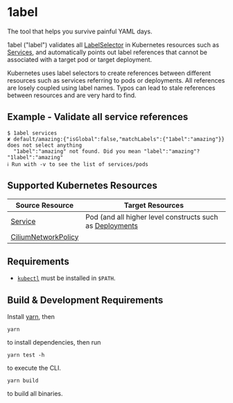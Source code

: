 # 1abel

The tool that helps you survive painful YAML days.

1abel ("label") validates all [LabelSelector] in Kubernetes resources such as
[Services], and automatically points out label references that cannot be
associated with a target pod or target deployment.

Kubernetes uses label selectors to create references between different
resources such as services referring to pods or deployments. All references are
losely coupled using label names. Typos can lead to stale references between
resources and are very hard to find.

## Example - Validate all service references

    $ 1abel services
    ✘ default/amazing:{"isGlobal":false,"matchLabels":{"1abel":"amazing"}} does not select anything
      "1abel":"amazing" not found. Did you mean "label":"amazing"? "1label":"amazing"
    ℹ Run with -v to see the list of services/pods

## Supported Kubernetes Resources

| Source Resource       | Target Resources                                           |
| --------------------- | ---------------------------------------------------------- |
| [Service]             | Pod (and all higher level constructs such as [Deployments] |
| [CiliumNetworkPolicy] |                                                            |

## Requirements

- [`kubectl`](https://kubernetes.io/docs/tasks/tools/install-kubectl/) must be
   installed in `$PATH`.

## Build & Development Requirements

Install [yarn], then

    yarn

to install dependencies, then run

    yarn test -h

to execute the CLI.

    yarn build

to build all binaries.

[LabelSelector]: https://kubernetes.io/docs/concepts/overview/working-with-objects/labels/
[Services]: https://kubernetes.io/docs/concepts/services-networking/service/
[Service]: https://kubernetes.io/docs/concepts/services-networking/service/
[Deployments]: https://kubernetes.io/docs/concepts/workloads/controllers/deployment/
[CiliumNetworkPolicy]: http://cilium.readthedocs.io/en/latest/kubernetes/policy/#ciliumnetworkpolicy
[yarn]: https://yarnpkg.com/lang/en/docs/install/

